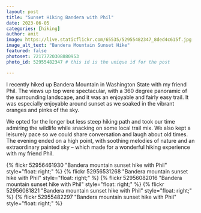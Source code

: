 ```yaml
---
layout: post
title: "Sunset Hiking Bandera with Phil"
date: 2023-06-05
categories: [hiking]
author: amit
image: https://live.staticflickr.com/65535/52955482347_8ded4c615f.jpg
image_alt_text: "Bandera Mountain Sunset Hike"
featured: false
photoset: 72177720308880953
photo_id: 52955482347 # this id is the unique id for the post

---
```



I recently hiked up Bandera Mountain in Washington State with my friend Phil. The views up top were spectacular, with a 360 degree panoramic of the surrounding landscape, and it was an enjoyable and fairly easy trail. It was especially enjoyable around sunset as we soaked in the vibrant oranges and pinks of the sky.

We opted for the longer but less steep hiking path and took our time admiring the wildlife while snacking on some local trail mix. We also kept a leisurely pace so we could share conversation and laugh about old times. The evening ended on a high point, with soothing melodies of nature and an extraordinary painted sky – which made for a wonderful hiking experience with my friend Phil.

{% flickr 52956461930 "Bandera mountain sunset hike with Phil" style="float: right;"
 %}
{% flickr 52956531268 "Bandera mountain sunset hike with Phil" style="float: right;"
 %}
{% flickr 52956082016 "Bandera mountain sunset hike with Phil" style="float: right;"
 %}
{% flickr 52956081821 "Bandera mountain sunset hike with Phil" style="float: right;"
 %}
{% flickr 52955482297 "Bandera mountain sunset hike with Phil" style="float: right;"
 %}

